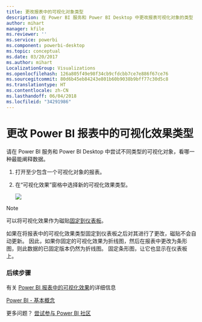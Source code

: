 ```yaml
---
title: 更改报表中的可视化对象类型
description: 在 Power BI 服务和 Power BI Desktop 中更改报表可视化对象的类型
author: mihart
manager: kfile
ms.reviewer: ''
ms.service: powerbi
ms.component: powerbi-desktop
ms.topic: conceptual
ms.date: 03/20/2017
ms.author: mihart
LocalizationGroup: Visualizations
ms.openlocfilehash: 126a805f49e98f34cb9cfdcbb7ce7e886f67ce76
ms.sourcegitcommit: 80d6b45eb84243e801b60b9038b9bff77c30d5c8
ms.translationtype: HT
ms.contentlocale: zh-CN
ms.lasthandoff: 06/04/2018
ms.locfileid: "34291986"
---
```

# <a name="change-the-type-of-visualization-in-a-power-bi-report"></a>更改 Power BI 报表中的可视化效果类型
请在 Power BI 服务和 Power BI Desktop 中尝试不同类型的可视化对象，看哪一种最能阐释数据。 

1. 打开至少包含一个可视化对象的报表。   
2. 在“可视化效果”窗格中选择新的可视化效果类型。  
   
   ![](media/power-bi-report-change-visualization-type/changeviz.gif)

> [!NOTE]
> 可以将可视化效果作为磁贴[固定到仪表板](service-dashboard-pin-tile-from-report.md)。
> 
> 

如果在将报表中的可视化效果类型固定到仪表板之后对其进行了更改，磁贴不会自动更新。 因此，如果你固定的可视化效果为折线图，然后在报表中更改为条形图，则此数据的已固定版本仍然为折线图。 固定条形图，让它也显示在仪表板上。

### <a name="next-steps"></a>后续步骤
有关 [Power BI 报表中的可视化效果](power-bi-report-visualizations.md)的详细信息

[Power BI - 基本概念](service-basic-concepts.md)

更多问题？ [尝试参与 Power BI 社区](http://community.powerbi.com/)

